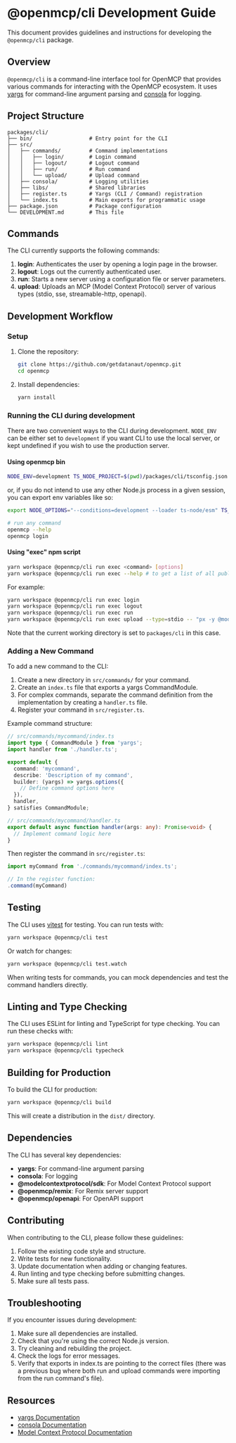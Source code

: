 # @openmcp/cli Development Guide

This document provides guidelines and instructions for developing the `@openmcp/cli` package.

## Overview

`@openmcp/cli` is a command-line interface tool for OpenMCP that provides various commands for interacting with the OpenMCP ecosystem. It uses [yargs](https://yargs.js.org/) for command-line argument parsing and [consola](https://github.com/unjs/consola) for logging.

## Project Structure

```
packages/cli/
├── bin/                  # Entry point for the CLI
├── src/
│   ├── commands/         # Command implementations
│   │   ├── login/        # Login command
│   │   ├── logout/       # Logout command
│   │   ├── run/          # Run command
│   │   └── upload/       # Upload command
│   ├── consola/          # Logging utilities
│   ├── libs/             # Shared libraries
│   ├── register.ts       # Yargs (CLI / Command) registration
│   └── index.ts          # Main exports for programmatic usage
├── package.json          # Package configuration
└── DEVELOPMENT.md        # This file
```

## Commands

The CLI currently supports the following commands:

1. **login**: Authenticates the user by opening a login page in the browser.
2. **logout**: Logs out the currently authenticated user.
3. **run**: Starts a new server using a configuration file or server parameters.
4. **upload**: Uploads an MCP (Model Context Protocol) server of various types (stdio, sse, streamable-http, openapi).

## Development Workflow

### Setup

1. Clone the repository:
   ```bash
   git clone https://github.com/getdatanaut/openmcp.git
   cd openmcp
   ```

2. Install dependencies:
   ```bash
   yarn install
   ```

### Running the CLI during development

There are two convenient ways to the CLI during development.
`NODE_ENV` can be either set to `development` if you want CLI to use the local server, or kept undefined if you wish to use the production server.

#### Using openmcp bin

```bash
NODE_ENV=development TS_NODE_PROJECT=$(pwd)/packages/cli/tsconfig.json NODE_OPTIONS="--conditions=development --loader ts-node/esm" openmcp login
```

or, if you do not intend to use any other Node.js process in a given session, you can export env variables like so:

```bash
export NODE_OPTIONS="--conditions=development --loader ts-node/esm" TS_NODE_PROJECT=$(pwd)/packages/cli/tsconfig.json NODE_ENV=development

# run any command
openmcp --help
openmcp login
```

#### Using "exec" npm script 

```bash
yarn workspace @openmcp/cli run exec <command> [options]
yarn workspace @openmcp/cli run exec --help # to get a list of all public commands
```

For example:

```bash
yarn workspace @openmcp/cli run exec login
yarn workspace @openmcp/cli run exec logout
yarn workspace @openmcp/cli run exec run
yarn workspace @openmcp/cli run exec upload --type=stdio -- "px -y @modelcontextprotocol/server-filesystem /Users/jakub/Desktop"
```

Note that the current working directory is set to `packages/cli` in this case.

### Adding a New Command

To add a new command to the CLI:

1. Create a new directory in `src/commands/` for your command.
2. Create an `index.ts` file that exports a yargs CommandModule.
3. For complex commands, separate the command definition from the implementation by creating a `handler.ts` file.
4. Register your command in `src/register.ts`.

Example command structure:

```typescript
// src/commands/mycommand/index.ts
import type { CommandModule } from 'yargs';
import handler from './handler.ts';

export default {
  command: 'mycommand',
  describe: 'Description of my command',
  builder: (yargs) => yargs.options({
    // Define command options here
  }),
  handler,
} satisfies CommandModule;
```

```typescript
// src/commands/mycommand/handler.ts
export default async function handler(args: any): Promise<void> {
  // Implement command logic here
}
```

Then register the command in `src/register.ts`:

```typescript
import myCommand from './commands/mycommand/index.ts';

// In the register function:
.command(myCommand)
```

## Testing

The CLI uses [vitest](https://vitest.dev/) for testing. You can run tests with:

```bash
yarn workspace @openmcp/cli test
```

Or watch for changes:

```bash
yarn workspace @openmcp/cli test.watch
```

When writing tests for commands, you can mock dependencies and test the command handlers directly.

## Linting and Type Checking

The CLI uses ESLint for linting and TypeScript for type checking. You can run these checks with:

```bash
yarn workspace @openmcp/cli lint
yarn workspace @openmcp/cli typecheck
```

## Building for Production

To build the CLI for production:

```bash
yarn workspace @openmcp/cli build
```

This will create a distribution in the `dist/` directory.

## Dependencies

The CLI has several key dependencies:

- **yargs**: For command-line argument parsing
- **consola**: For logging
- **@modelcontextprotocol/sdk**: For Model Context Protocol support
- **@openmcp/remix**: For Remix server support
- **@openmcp/openapi**: For OpenAPI support

## Contributing

When contributing to the CLI, please follow these guidelines:

1. Follow the existing code style and structure.
2. Write tests for new functionality.
3. Update documentation when adding or changing features.
4. Run linting and type checking before submitting changes.
5. Make sure all tests pass.

## Troubleshooting

If you encounter issues during development:

1. Make sure all dependencies are installed.
2. Check that you're using the correct Node.js version.
3. Try cleaning and rebuilding the project.
4. Check the logs for error messages.
5. Verify that exports in index.ts are pointing to the correct files (there was a previous bug where both run and upload commands were importing from the run command's file).

## Resources

- [yargs Documentation](https://yargs.js.org/)
- [consola Documentation](https://github.com/unjs/consola)
- [Model Context Protocol Documentation](https://modelcontextprotocol.ai/)
